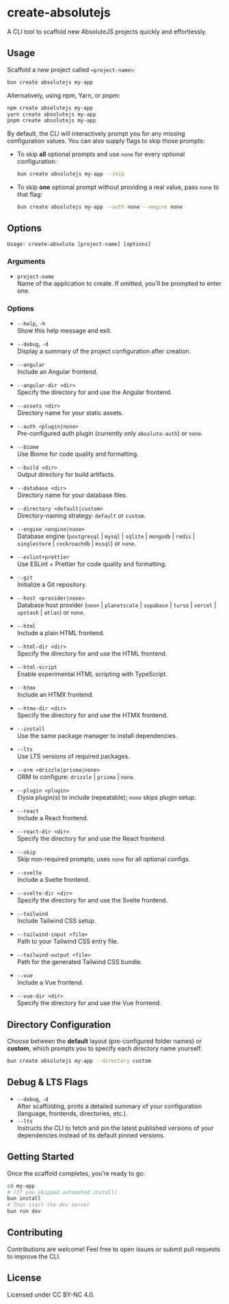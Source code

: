 # create-absolutejs

A CLI tool to scaffold new AbsoluteJS projects quickly and effortlessly.

## Usage

Scaffold a new project called `<project-name>`:

```bash
bun create absolutejs my-app
```

Alternatively, using npm, Yarn, or pnpm:

```bash
npm create absolutejs my-app
yarn create absolutejs my-app
pnpm create absolutejs my-app
```

By default, the CLI will interactively prompt you for any missing configuration values. You can also supply flags to skip those prompts:

- To skip **all** optional prompts and use `none` for every optional configuration:
    ```bash
    bun create absolutejs my-app --skip
    ```
- To skip **one** optional prompt without providing a real value, pass `none` to that flag:
    ```bash
    bun create absolutejs my-app --auth none --engine none
    ```

## Options

```text
Usage: create-absolute [project-name] [options]
```

### Arguments

- `project-name`  
  Name of the application to create. If omitted, you'll be prompted to enter one.

### Options

- `--help`, `-h`  
  Show this help message and exit.

- `--debug`, `-d`  
  Display a summary of the project configuration after creation.

- `--angular`  
  Include an Angular frontend.

- `--angular-dir <dir>`  
  Specify the directory for and use the Angular frontend.

- `--assets <dir>`  
  Directory name for your static assets.

- `--auth <plugin|none>`  
  Pre-configured auth plugin (currently only `absolute-auth`) or `none`.

- `--biome`  
  Use Biome for code quality and formatting.

- `--build <dir>`  
  Output directory for build artifacts.

- `--database <dir>`  
  Directory name for your database files.

- `--directory <default|custom>`  
  Directory-naming strategy: `default` or `custom`.

- `--engine <engine|none>`  
  Database engine (`postgresql` | `mysql` | `sqlite` | `mongodb` | `redis` | `singlestore` | `cockroachdb` | `mssql`) or `none`.

- `--eslint+prettier`  
  Use ESLint + Prettier for code quality and formatting.

- `--git`  
  Initialize a Git repository.

- `--host <provider|none>`  
  Database host provider (`neon` | `planetscale` | `supabase` | `turso` | `vercel` | `upstash` | `atlas`) or `none`.

- `--html`  
  Include a plain HTML frontend.

- `--html-dir <dir>`  
  Specify the directory for and use the HTML frontend.

- `--html-script`  
  Enable experimental HTML scripting with TypeScript.

- `--htmx`  
  Include an HTMX frontend.

- `--htmx-dir <dir>`  
  Specify the directory for and use the HTMX frontend.

- `--install`  
  Use the same package manager to install dependencies.

- `--lts`  
  Use LTS versions of required packages.

- `--orm <drizzle|prisma|none>`  
  ORM to configure: `drizzle` | `prisma` | `none`.

- `--plugin <plugin>`  
  Elysia plugin(s) to include (repeatable); `none` skips plugin setup.

- `--react`  
  Include a React frontend.

- `--react-dir <dir>`  
  Specify the directory for and use the React frontend.

- `--skip`  
  Skip non-required prompts; uses `none` for all optional configs.

- `--svelte`  
  Include a Svelte frontend.

- `--svelte-dir <dir>`  
  Specify the directory for and use the Svelte frontend.

- `--tailwind`  
  Include Tailwind CSS setup.

- `--tailwind-input <file>`  
  Path to your Tailwind CSS entry file.

- `--tailwind-output <file>`  
  Path for the generated Tailwind CSS bundle.

- `--vue`  
  Include a Vue frontend.

- `--vue-dir <dir>`  
  Specify the directory for and use the Vue frontend.

## Directory Configuration

Choose between the **default** layout (pre-configured folder names) or **custom**, which prompts you to specify each directory name yourself:

```bash
bun create absolutejs my-app --directory custom
```

## Debug & LTS Flags

- `--debug`, `-d`  
  After scaffolding, prints a detailed summary of your configuration (language, frontends, directories, etc.).
- `--lts`  
  Instructs the CLI to fetch and pin the latest published versions of your dependencies instead of its default pinned versions.

## Getting Started

Once the scaffold completes, you’re ready to go:

```bash
cd my-app
# (If you skipped automated install)
bun install
# Then start the dev server
bun run dev
```

## Contributing

Contributions are welcome! Feel free to open issues or submit pull requests to improve the CLI.

## License

Licensed under CC BY-NC 4.0.
